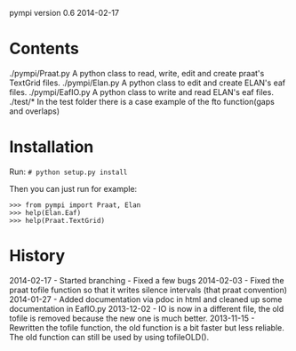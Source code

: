 pympi version 0.6
2014-02-17


Contents
========
./pympi/Praat.py
	A python class to read, write, edit and create praat's TextGrid files.
./pympi/Elan.py
	A python class to edit and create ELAN's eaf files.
./pympi/EafIO.py
	A python class to write and read ELAN's eaf files.
./test/*
	In the test folder there is a case example of the fto function(gaps and overlaps)

Installation
============
Run:
`# python setup.py install`

Then you can just run for example:
```
>>> from pympi import Praat, Elan
>>> help(Elan.Eaf)
>>> help(Praat.TextGrid)
```

History
=======
2014-02-17
	- Started branching
	- Fixed a few bugs
2014-02-03
	- Fixed the praat tofile function so that it writes silence intervals (that praat convention)
2014-01-27
	- Added documentation via pdoc in html and cleaned up some documentation in EafIO.py
2013-12-02
	- IO is now in a different file, the old tofile is removed because the new one is much better.
2013-11-15
	- Rewritten the tofile function, the old function is a bit faster but less reliable. The old function can still be used by using tofileOLD().
